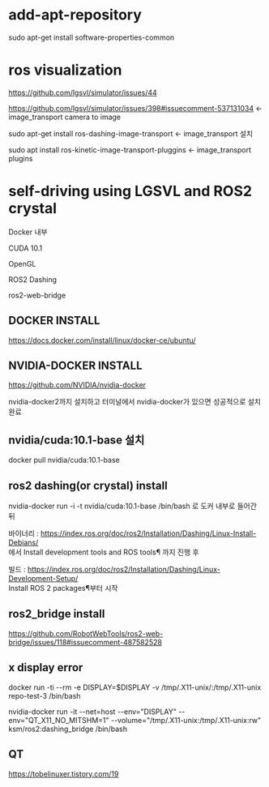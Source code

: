 # add-apt-repository
sudo apt-get install software-properties-common

# ros visualization
https://github.com/lgsvl/simulator/issues/44


https://github.com/lgsvl/simulator/issues/398#issuecomment-537131034 <- image_transport camera to image


sudo apt-get install ros-dashing-image-transport <- image_transport 설치


sudo apt install ros-kinetic-image-transport-pluggins <- image_transport plugins


# self-driving using LGSVL and ROS2 crystal

Docker 내부


CUDA 10.1


OpenGL


ROS2 Dashing


ros2-web-bridge

## DOCKER INSTALL <br>

https://docs.docker.com/install/linux/docker-ce/ubuntu/

## NVIDIA-DOCKER INSTALL <br>

https://github.com/NVIDIA/nvidia-docker <br>

nvidia-docker2까지 설치하고 터미널에서 nvidia-docker가 있으면 성공적으로 설치 완료

## nvidia/cuda:10.1-base 설치

docker pull nvidia/cuda:10.1-base

## ros2 dashing(or crystal) install<br>



nvidia-docker run -i -t nvidia/cuda:10.1-base /bin/bash 로 도커 내부로 들어간 뒤

바이너리 : https://index.ros.org/doc/ros2/Installation/Dashing/Linux-Install-Debians/ <br>
에서 Install development tools and ROS tools¶ 까지 진행 후


빌드 : https://index.ros.org/doc/ros2/Installation/Dashing/Linux-Development-Setup/ <br>
Install ROS 2 packages¶부터 시작

## ros2_bridge install

https://github.com/RobotWebTools/ros2-web-bridge/issues/118#issuecomment-487582528


## x display error
docker run -ti --rm -e DISPLAY=$DISPLAY -v /tmp/.X11-unix/:/tmp/.X11-unix repo-test-3 /bin/bash

nvidia-docker run -it --net=host --env="DISPLAY" --env="QT_X11_NO_MITSHM=1" --volume="/tmp/.X11-unix:/tmp/.X11-unix:rw" ksm/ros2:dashing_bridge /bin/bash

## QT
https://tobelinuxer.tistory.com/19
